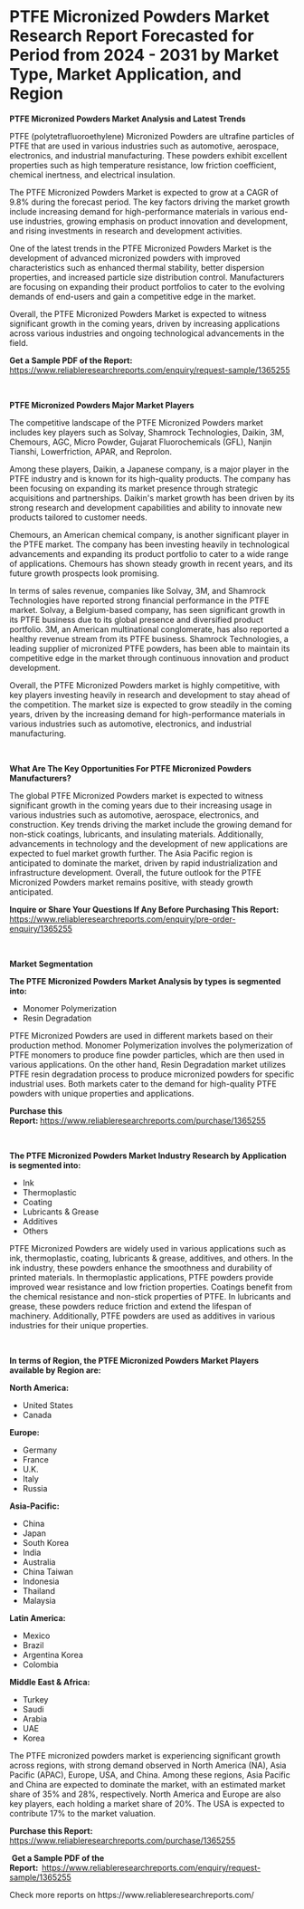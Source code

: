 <p><h1>PTFE Micronized Powders Market Research Report Forecasted for Period from 2024 -  2031 by Market Type, Market Application, and Region</h1></p><p><strong>PTFE Micronized Powders Market Analysis and Latest Trends</strong></p>
<p><p>PTFE (polytetrafluoroethylene) Micronized Powders are ultrafine particles of PTFE that are used in various industries such as automotive, aerospace, electronics, and industrial manufacturing. These powders exhibit excellent properties such as high temperature resistance, low friction coefficient, chemical inertness, and electrical insulation.</p><p>The PTFE Micronized Powders Market is expected to grow at a CAGR of 9.8% during the forecast period. The key factors driving the market growth include increasing demand for high-performance materials in various end-use industries, growing emphasis on product innovation and development, and rising investments in research and development activities.</p><p>One of the latest trends in the PTFE Micronized Powders Market is the development of advanced micronized powders with improved characteristics such as enhanced thermal stability, better dispersion properties, and increased particle size distribution control. Manufacturers are focusing on expanding their product portfolios to cater to the evolving demands of end-users and gain a competitive edge in the market.</p><p>Overall, the PTFE Micronized Powders Market is expected to witness significant growth in the coming years, driven by increasing applications across various industries and ongoing technological advancements in the field.</p></p>
<p><strong>Get a Sample PDF of the Report:&nbsp;</strong> <a href="https://www.reliableresearchreports.com/enquiry/request-sample/1365255">https://www.reliableresearchreports.com/enquiry/request-sample/1365255</a></p>
<p>&nbsp;</p>
<p><strong>PTFE Micronized Powders Major Market Players</strong></p>
<p><p>The competitive landscape of the PTFE Micronized Powders market includes key players such as Solvay, Shamrock Technologies, Daikin, 3M, Chemours, AGC, Micro Powder, Gujarat Fluorochemicals (GFL), Nanjin Tianshi, Lowerfriction, APAR, and Reprolon. </p><p>Among these players, Daikin, a Japanese company, is a major player in the PTFE industry and is known for its high-quality products. The company has been focusing on expanding its market presence through strategic acquisitions and partnerships. Daikin's market growth has been driven by its strong research and development capabilities and ability to innovate new products tailored to customer needs.</p><p>Chemours, an American chemical company, is another significant player in the PTFE market. The company has been investing heavily in technological advancements and expanding its product portfolio to cater to a wide range of applications. Chemours has shown steady growth in recent years, and its future growth prospects look promising.</p><p>In terms of sales revenue, companies like Solvay, 3M, and Shamrock Technologies have reported strong financial performance in the PTFE market. Solvay, a Belgium-based company, has seen significant growth in its PTFE business due to its global presence and diversified product portfolio. 3M, an American multinational conglomerate, has also reported a healthy revenue stream from its PTFE business. Shamrock Technologies, a leading supplier of micronized PTFE powders, has been able to maintain its competitive edge in the market through continuous innovation and product development.</p><p>Overall, the PTFE Micronized Powders market is highly competitive, with key players investing heavily in research and development to stay ahead of the competition. The market size is expected to grow steadily in the coming years, driven by the increasing demand for high-performance materials in various industries such as automotive, electronics, and industrial manufacturing.</p></p>
<p>&nbsp;</p>
<p><strong>What Are The Key Opportunities For PTFE Micronized Powders Manufacturers?</strong></p>
<p><p>The global PTFE Micronized Powders market is expected to witness significant growth in the coming years due to their increasing usage in various industries such as automotive, aerospace, electronics, and construction. Key trends driving the market include the growing demand for non-stick coatings, lubricants, and insulating materials. Additionally, advancements in technology and the development of new applications are expected to fuel market growth further. The Asia Pacific region is anticipated to dominate the market, driven by rapid industrialization and infrastructure development. Overall, the future outlook for the PTFE Micronized Powders market remains positive, with steady growth anticipated.</p></p>
<p><strong>Inquire or Share Your Questions If Any Before Purchasing This Report:</strong> <a href="https://www.reliableresearchreports.com/enquiry/pre-order-enquiry/1365255">https://www.reliableresearchreports.com/enquiry/pre-order-enquiry/1365255</a></p>
<p>&nbsp;</p>
<p><strong>Market Segmentation</strong></p>
<p><strong>The PTFE Micronized Powders Market Analysis by types is segmented into:</strong></p>
<p><ul><li>Monomer Polymerization</li><li>Resin Degradation</li></ul></p>
<p><p>PTFE Micronized Powders are used in different markets based on their production method. Monomer Polymerization involves the polymerization of PTFE monomers to produce fine powder particles, which are then used in various applications. On the other hand, Resin Degradation market utilizes PTFE resin degradation process to produce micronized powders for specific industrial uses. Both markets cater to the demand for high-quality PTFE powders with unique properties and applications.</p></p>
<p><strong>Purchase this Report:&nbsp;</strong><a href="https://www.reliableresearchreports.com/purchase/1365255">https://www.reliableresearchreports.com/purchase/1365255</a></p>
<p>&nbsp;</p>
<p><strong>The PTFE Micronized Powders Market Industry Research by Application is segmented into:</strong></p>
<p><ul><li>Ink</li><li>Thermoplastic</li><li>Coating</li><li>Lubricants & Grease</li><li>Additives</li><li>Others</li></ul></p>
<p><p>PTFE Micronized Powders are widely used in various applications such as ink, thermoplastic, coating, lubricants & grease, additives, and others. In the ink industry, these powders enhance the smoothness and durability of printed materials. In thermoplastic applications, PTFE powders provide improved wear resistance and low friction properties. Coatings benefit from the chemical resistance and non-stick properties of PTFE. In lubricants and grease, these powders reduce friction and extend the lifespan of machinery. Additionally, PTFE powders are used as additives in various industries for their unique properties.</p></p>
<p>&nbsp;</p>
<p><strong>In terms of Region, the PTFE Micronized Powders Market Players available by Region are:</strong></p>
<p>
    <p> <strong> North America: </strong>
        <ul>
            <li>United States</li>
            <li>Canada</li>
        </ul>
        </p> 
    <p> <strong> Europe: </strong>
        <ul>
            <li>Germany</li>
            <li>France</li>
            <li>U.K.</li>
            <li>Italy</li>
            <li>Russia</li>
        </ul>
        </p> 
    <p> <strong> Asia-Pacific: </strong>
        <ul>
            <li>China</li>
            <li>Japan</li>
            <li>South Korea</li>
            <li>India</li>
            <li>Australia</li>
            <li>China Taiwan</li>
            <li>Indonesia</li>
            <li>Thailand</li>
            <li>Malaysia</li>
        </ul>
        </p> 
    <p> <strong> Latin America: </strong>
        <ul>
            <li>Mexico</li>
            <li>Brazil</li>
            <li>Argentina Korea</li>
            <li>Colombia</li>
        </ul>
        </p> 
    <p> <strong> Middle East & Africa: </strong>
        <ul>
            <li>Turkey</li>
            <li>Saudi</li>
            <li>Arabia</li>
            <li>UAE</li>
            <li>Korea</li>
        </ul>
    </p>
    </p>
<p><p>The PTFE micronized powders market is experiencing significant growth across regions, with strong demand observed in North America (NA), Asia Pacific (APAC), Europe, USA, and China. Among these regions, Asia Pacific and China are expected to dominate the market, with an estimated market share of 35% and 28%, respectively. North America and Europe are also key players, each holding a market share of 20%. The USA is expected to contribute 17% to the market valuation.</p></p>
<p><strong>Purchase this Report: </strong><a href="https://www.reliableresearchreports.com/purchase/1365255">https://www.reliableresearchreports.com/purchase/1365255</a></p>
<p>&nbsp;<strong>Get a Sample PDF of the Report:&nbsp;&nbsp;</strong><a href="https://www.reliableresearchreports.com/enquiry/request-sample/1365255">https://www.reliableresearchreports.com/enquiry/request-sample/1365255</a></p>
<p><strong></strong></p>
<p>Check more reports on https://www.reliableresearchreports.com/</p>